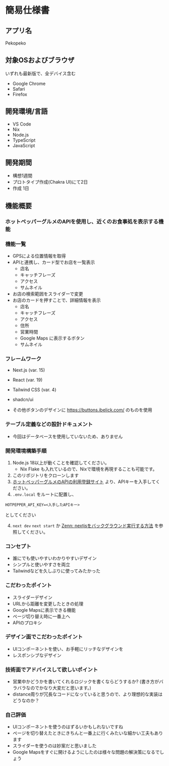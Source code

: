 # 簡易仕様書
## アプリ名
Pekopeko

## 対象OSおよびブラウザ
いずれも最新版で、全デバイス含む
- Google Chrome
- Safari
- Firefox

## 開発環境/言語
- VS Code
- Nix
- Node.js
- TypeScript
- JavaScript


## 開発期間
- 構想1週間
- プロトタイプ作成(Chakra UI)にて2日
- 作成 1日

## 機能概要
### ホットペッパーグルメのAPIを使用し、近くのお食事処を表示する機能
### 機能一覧
- GPSによる位置情報を取得
- APIと連携し、カード型でお店を一覧表示
    - 店名
    - キャッチフレーズ
    - アクセス
    - サムネイル
- お店の検索範囲をスライダーで変更
- お店のカードを押すことで、詳細情報を表示
    - 店名
    - キャッチフレーズ
    - アクセス
    - 住所
    - 営業時間
    - Google Maps に表示するボタン
    - サムネイル


 ### フレームワーク
- Next.js (var. 15)
- React (var. 19)
- Tailwind CSS (var. 4)
- shadcn/ui

- その他ボタンのデザインに https://buttons.ibelick.com/ のものを使用

### テーブル定義などの設計ドキュメント
- 今回はデータベースを使用していないため、ありません


### 開発環境構築手順
1. Node.js 18以上が動くことを確認してください。
    - Nix Flake も入れているので、Nixで環境を再現することも可能です。
2. このリポジトリをクローンします
3. [ホットペッパーグルメのAPIの利用登録サイト](https://webservice.recruit.co.jp/register) より、APIキーを入手してください。
3. `.env.local` をルートに配置し、
```
HOTPEPPER_API_KEY=<入手したAPIキー>
```
としてください

4. `next dev` `next start` か [Zenn: nextjsをバックグラウンド実行する方法](https://zenn.dev/efficientyk/articles/fc78d8466add3a) を参照してください。

### コンセプト
- 誰にでも使いやすいわかりやすいデザイン
- シンプルと使いやすさを両立
- Tailwindなどを久しぶりに使ってみたかった

### こだわったポイント
- スライダーデザイン
- URLから距離を変更したときの処理
- Google Mapsに表示できる機能
- ページ切り替え時に一番上へ
- APIのプロキシ

### デザイン面でこだわったポイント
- UIコンポーネントを使い、お手軽にリッチなデザインを
- レスポンシブなデザイン


### 技術面でアドバイスして欲しいポイント
- 営業中かどうかを書いてくれるロジックを書くならどうするか? (書き方がバラバラなのでかなり大変だと思います。)
- distance周りが冗長なコードになっていると思うので、より理想的な実装はどうなのか？

### 自己評価
- UIコンポーネントを使うのはずるいかもしれないですね
- ページを切り替えたときにきちんと一番上に行くみたいな細かい工夫もあります
- スライダーを使うのは妙案だと思いました
- Google Mapsをすぐに開けるようにしたのは様々な問題の解決策になるでしょう

